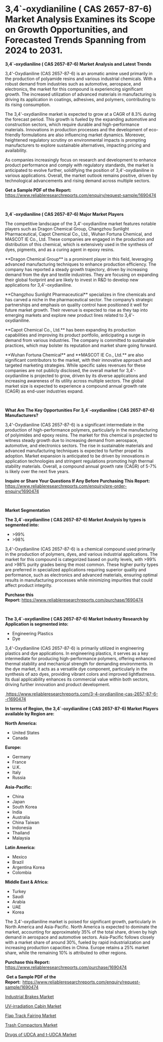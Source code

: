 <p><h1>3,4`-oxydianiline ( CAS 2657-87-6) Market Analysis Examines its Scope on Growth Opportunities, and Forecasted Trends Spanning from 2024 to 2031.</h1></p><p><strong>3,4`-oxydianiline ( CAS 2657-87-6) Market Analysis and Latest Trends</strong></p>
<p><p>3,4'-Oxydianiline (CAS 2657-87-6) is an aromatic amine used primarily in the production of polyamide resins and various industrial chemicals. With a robust demand from industries such as automotive, aerospace, and electronics, the market for this compound is experiencing significant growth. The increased utilization of advanced materials in manufacturing is driving its application in coatings, adhesives, and polymers, contributing to its rising consumption.</p><p>The 3,4'-oxydianiline market is expected to grow at a CAGR of 8.3% during the forecast period. This growth is fueled by the expanding automotive and construction sectors, which require durable and high-performance materials. Innovations in production processes and the development of eco-friendly formulations are also influencing market dynamics. Moreover, heightened regulatory scrutiny on environmental impacts is prompting manufacturers to explore sustainable alternatives, impacting pricing and availability. </p><p>As companies increasingly focus on research and development to enhance product performance and comply with regulatory standards, the market is anticipated to evolve further, solidifying the position of 3,4'-oxydianiline in various applications. Overall, the market outlook remains positive, driven by technological advancements and rising demand across multiple sectors.</p></p>
<p><strong>Get a Sample PDF of the Report:&nbsp;</strong> <a href="https://www.reliableresearchreports.com/enquiry/request-sample/1690474?utm_campaign=13&utm_medium=2&utm_source=Github&utm_content=ia&utm_term=19102024&utm_id=34-oxydianiline-cas-2657-87-6">https://www.reliableresearchreports.com/enquiry/request-sample/1690474</a></p>
<p>&nbsp;</p>
<p><strong>3,4`-oxydianiline ( CAS 2657-87-6) Major Market Players</strong></p>
<p><p>The competitive landscape of the 3,4'-oxydianiline market features notable players such as Dragon Chemical Group, Changzhou Sunlight Pharmaceutical, Capot Chemical Co., Ltd., Wuhan Fortuna Chemical, and MASCOT IE Co., Ltd. These companies are engaged in the production and distribution of this chemical, which is extensively used in the synthesis of dyes, pigments, and as a curing agent in epoxy resins.</p><p>**Dragon Chemical Group** is a prominent player in this field, leveraging advanced manufacturing techniques to enhance production efficiency. The company has reported a steady growth trajectory, driven by increasing demand from the dye and textile industries. They are focusing on expanding their global footprint and are likely to invest in R&D to develop new applications for 3,4'-oxydianiline.</p><p>**Changzhou Sunlight Pharmaceutical** specializes in fine chemicals and has carved a niche in the pharmaceutical sector. The company’s strategic partnerships and emphasis on quality control have positioned it well for future market growth. Their revenue is expected to rise as they tap into emerging markets and explore new product lines related to 3,4'-oxydianiline.</p><p>**Capot Chemical Co., Ltd.** has been expanding its production capabilities and improving its product portfolio, anticipating a surge in demand from various industries. The company is committed to sustainable practices, which may bolster its reputation and market share going forward.</p><p>**Wuhan Fortuna Chemical** and **MASCOT IE Co., Ltd.** are also significant contributors to the market, with their innovative approach and targeted marketing strategies. While specific sales revenues for these companies are not publicly disclosed, the overall market for 3,4'-oxydianiline is projected to grow, driven by its diverse applications and increasing awareness of its utility across multiple sectors. The global market size is expected to experience a compound annual growth rate (CAGR) as end-user industries expand.</p></p>
<p>&nbsp;</p>
<p><strong>What Are The Key Opportunities For 3,4`-oxydianiline ( CAS 2657-87-6) Manufacturers?</strong></p>
<p><p>3,4'-Oxydianiline (CAS 2657-87-6) is a significant intermediate in the production of high-performance polymers, particularly in the manufacturing of polyimides and epoxy resins. The market for this chemical is projected to witness steady growth due to increasing demand from aerospace, automotive, and electronics sectors. The rise in sustainable materials and advanced manufacturing techniques is expected to further propel its adoption. Market expansion is anticipated to be driven by innovations in application technologies and stringent regulations promoting high thermal stability materials. Overall, a compound annual growth rate (CAGR) of 5-7% is likely over the next five years.</p></p>
<p><strong>Inquire or Share Your Questions If Any Before Purchasing This Report:</strong> <a href="https://www.reliableresearchreports.com/enquiry/pre-order-enquiry/1690474?utm_campaign=13&utm_medium=2&utm_source=Github&utm_content=ia&utm_term=19102024&utm_id=34-oxydianiline-cas-2657-87-6">https://www.reliableresearchreports.com/enquiry/pre-order-enquiry/1690474</a></p>
<p>&nbsp;</p>
<p><strong>Market Segmentation</strong></p>
<p><strong>The 3,4`-oxydianiline ( CAS 2657-87-6) Market Analysis by types is segmented into:</strong></p>
<p><ul><li>>99%</li><li>>98%</li></ul></p>
<p><p>3,4'-Oxydianiline (CAS 2657-87-6) is a chemical compound used primarily in the production of polymers, dyes, and various industrial applications. The market for this compound is categorized based on purity levels, with >99% and >98% purity grades being the most common. These higher purity types are preferred in specialized applications requiring superior quality and performance, such as electronics and advanced materials, ensuring optimal results in manufacturing processes while minimizing impurities that could affect product integrity.</p></p>
<p><strong>Purchase this Report:&nbsp;</strong><a href="https://www.reliableresearchreports.com/purchase/1690474?utm_campaign=13&utm_medium=2&utm_source=Github&utm_content=ia&utm_term=19102024&utm_id=34-oxydianiline-cas-2657-87-6">https://www.reliableresearchreports.com/purchase/1690474</a></p>
<p>&nbsp;</p>
<p><strong>The 3,4`-oxydianiline ( CAS 2657-87-6) Market Industry Research by Application is segmented into:</strong></p>
<p><ul><li>Engineering Plastics</li><li>Dye</li></ul></p>
<p><p>3,4'-Oxydianiline (CAS 2657-87-6) is primarily utilized in engineering plastics and dye applications. In engineering plastics, it serves as a key intermediate for producing high-performance polymers, offering enhanced thermal stability and mechanical strength for demanding environments. In the dye market, it acts as a versatile dye component, particularly in the synthesis of azo dyes, providing vibrant colors and improved lightfastness. Its dual applicability enhances its commercial value within both sectors, driving further innovation and product development.</p></p>
<p><a href="https://www.reliableresearchreports.com/3-4-oxydianiline-cas-2657-87-6--r1690474?utm_campaign=13&utm_medium=2&utm_source=Github&utm_content=ia&utm_term=19102024&utm_id=34-oxydianiline-cas-2657-87-6">&nbsp;https://www.reliableresearchreports.com/3-4-oxydianiline-cas-2657-87-6--r1690474</a></p>
<p><strong>In terms of Region, the 3,4`-oxydianiline ( CAS 2657-87-6) Market Players available by Region are:</strong></p>
<p>
    <p> <strong> North America: </strong>
        <ul>
            <li>United States</li>
            <li>Canada</li>
        </ul>
        </p> 
    <p> <strong> Europe: </strong>
        <ul>
            <li>Germany</li>
            <li>France</li>
            <li>U.K.</li>
            <li>Italy</li>
            <li>Russia</li>
        </ul>
        </p> 
    <p> <strong> Asia-Pacific: </strong>
        <ul>
            <li>China</li>
            <li>Japan</li>
            <li>South Korea</li>
            <li>India</li>
            <li>Australia</li>
            <li>China Taiwan</li>
            <li>Indonesia</li>
            <li>Thailand</li>
            <li>Malaysia</li>
        </ul>
        </p> 
    <p> <strong> Latin America: </strong>
        <ul>
            <li>Mexico</li>
            <li>Brazil</li>
            <li>Argentina Korea</li>
            <li>Colombia</li>
        </ul>
        </p> 
    <p> <strong> Middle East & Africa: </strong>
        <ul>
            <li>Turkey</li>
            <li>Saudi</li>
            <li>Arabia</li>
            <li>UAE</li>
            <li>Korea</li>
        </ul>
    </p>
    </p>
<p><p>The 3,4'-oxydianiline market is poised for significant growth, particularly in North America and Asia-Pacific. North America is expected to dominate the market, accounting for approximately 35% of the total share, driven by high demand in aerospace and automotive sectors. Asia-Pacific follows closely with a market share of around 30%, fueled by rapid industrialization and increasing production capacities in China. Europe retains a 25% market share, while the remaining 10% is attributed to other regions.</p></p>
<p><strong>Purchase this Report: </strong><a href="https://www.reliableresearchreports.com/purchase/1690474?utm_campaign=13&utm_medium=2&utm_source=Github&utm_content=ia&utm_term=19102024&utm_id=34-oxydianiline-cas-2657-87-6">https://www.reliableresearchreports.com/purchase/1690474</a></p>
<p>&nbsp;<strong>Get a Sample PDF of the Report:&nbsp;&nbsp;</strong><a href="https://www.reliableresearchreports.com/enquiry/request-sample/1690474?utm_campaign=13&utm_medium=2&utm_source=Github&utm_content=ia&utm_term=19102024&utm_id=34-oxydianiline-cas-2657-87-6">https://www.reliableresearchreports.com/enquiry/request-sample/1690474</a></p>
<p><strong></strong></p>
<p><p><a href="https://www.linkedin.com/pulse/industrial-brakes-market-size-share-analysis-growth-trends-cjnee?utm_campaign=13&utm_medium=2&utm_source=Github&utm_content=ia&utm_term=19102024&utm_id=34-oxydianiline-cas-2657-87-6">Industrial Brakes Market</a></p><p><a href="https://github.com/maniehilp9ib/Market-Research-Report-List-1/blob/main/uv-irradiation-cabin-market.md?utm_campaign=13&utm_medium=2&utm_source=Github&utm_content=ia&utm_term=19102024&utm_id=34-oxydianiline-cas-2657-87-6">UV-irradiation Cabin Market</a></p><p><a href="https://issuu.com/reportprime-2/docs/flap-track-fairing-market-size-2030_33bb1863863fff?utm_campaign=13&utm_medium=2&utm_source=Github&utm_content=ia&utm_term=19102024&utm_id=34-oxydianiline-cas-2657-87-6">Flap Track Fairing Market</a></p><p><a href="https://www.linkedin.com/pulse/strategic-roadmap-global-trash-compactors-market-insights-opportunities-qdbre?utm_campaign=13&utm_medium=2&utm_source=Github&utm_content=ia&utm_term=19102024&utm_id=34-oxydianiline-cas-2657-87-6">Trash Compactors Market</a></p><p><a href="https://github.com/roydonhol47/Market-Research-Report-List-1/blob/main/drugs-of-udca-and-t-udca-market.md?utm_campaign=13&utm_medium=2&utm_source=Github&utm_content=ia&utm_term=19102024&utm_id=34-oxydianiline-cas-2657-87-6">Drugs of UDCA and t-UDCA Market</a></p></p>